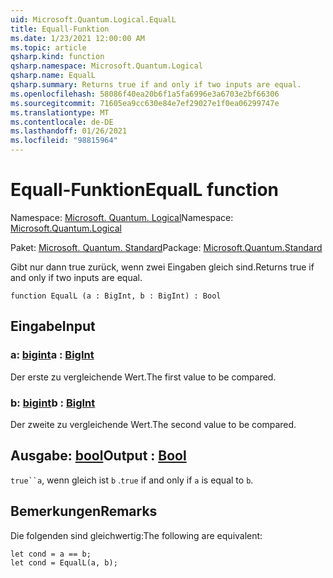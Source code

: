 ```yaml
---
uid: Microsoft.Quantum.Logical.EqualL
title: Equall-Funktion
ms.date: 1/23/2021 12:00:00 AM
ms.topic: article
qsharp.kind: function
qsharp.namespace: Microsoft.Quantum.Logical
qsharp.name: EqualL
qsharp.summary: Returns true if and only if two inputs are equal.
ms.openlocfilehash: 58086f40ea20b6f1a5fa6996e3a6703e2bf66306
ms.sourcegitcommit: 71605ea9cc630e84e7ef29027e1f0ea06299747e
ms.translationtype: MT
ms.contentlocale: de-DE
ms.lasthandoff: 01/26/2021
ms.locfileid: "98815964"
---
```

# <a name="equall-function"></a><span data-ttu-id="f4c65-102">Equall-Funktion</span><span class="sxs-lookup"><span data-stu-id="f4c65-102">EqualL function</span></span>

<span data-ttu-id="f4c65-103">Namespace: [Microsoft. Quantum. Logical](xref:Microsoft.Quantum.Logical)</span><span class="sxs-lookup"><span data-stu-id="f4c65-103">Namespace: [Microsoft.Quantum.Logical](xref:Microsoft.Quantum.Logical)</span></span>

<span data-ttu-id="f4c65-104">Paket: [Microsoft. Quantum. Standard](https://nuget.org/packages/Microsoft.Quantum.Standard)</span><span class="sxs-lookup"><span data-stu-id="f4c65-104">Package: [Microsoft.Quantum.Standard](https://nuget.org/packages/Microsoft.Quantum.Standard)</span></span>


<span data-ttu-id="f4c65-105">Gibt nur dann true zurück, wenn zwei Eingaben gleich sind.</span><span class="sxs-lookup"><span data-stu-id="f4c65-105">Returns true if and only if two inputs are equal.</span></span>

```qsharp
function EqualL (a : BigInt, b : BigInt) : Bool
```


## <a name="input"></a><span data-ttu-id="f4c65-106">Eingabe</span><span class="sxs-lookup"><span data-stu-id="f4c65-106">Input</span></span>

### <a name="a--bigint"></a><span data-ttu-id="f4c65-107">a: [bigint](xref:microsoft.quantum.lang-ref.bigint)</span><span class="sxs-lookup"><span data-stu-id="f4c65-107">a : [BigInt](xref:microsoft.quantum.lang-ref.bigint)</span></span>

<span data-ttu-id="f4c65-108">Der erste zu vergleichende Wert.</span><span class="sxs-lookup"><span data-stu-id="f4c65-108">The first value to be compared.</span></span>


### <a name="b--bigint"></a><span data-ttu-id="f4c65-109">b: [bigint](xref:microsoft.quantum.lang-ref.bigint)</span><span class="sxs-lookup"><span data-stu-id="f4c65-109">b : [BigInt](xref:microsoft.quantum.lang-ref.bigint)</span></span>

<span data-ttu-id="f4c65-110">Der zweite zu vergleichende Wert.</span><span class="sxs-lookup"><span data-stu-id="f4c65-110">The second value to be compared.</span></span>



## <a name="output--bool"></a><span data-ttu-id="f4c65-111">Ausgabe: [bool](xref:microsoft.quantum.lang-ref.bool)</span><span class="sxs-lookup"><span data-stu-id="f4c65-111">Output : [Bool](xref:microsoft.quantum.lang-ref.bool)</span></span>

<span data-ttu-id="f4c65-112">`true``a`, wenn gleich ist `b` .</span><span class="sxs-lookup"><span data-stu-id="f4c65-112">`true` if and only if `a` is equal to `b`.</span></span>

## <a name="remarks"></a><span data-ttu-id="f4c65-113">Bemerkungen</span><span class="sxs-lookup"><span data-stu-id="f4c65-113">Remarks</span></span>

<span data-ttu-id="f4c65-114">Die folgenden sind gleichwertig:</span><span class="sxs-lookup"><span data-stu-id="f4c65-114">The following are equivalent:</span></span>

```qsharp
let cond = a == b;
let cond = EqualL(a, b);
```